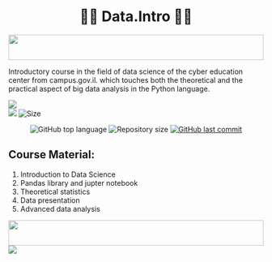 <h1 align="center"> 👨‍🔬 Data.Intro 👨‍🔬 </h1>

<img src="https://i.imgur.com/dBaSKWF.gif" height="50" width="100%">

Introductory course in the field of data science of the cyber education center  from campus.gov.il. which touches both the theoretical and the practical aspect of big data analysis in the Python language.

![](http://ForTheBadge.com/images/badges/made-with-python.svg)
<br>
![](https://img.shields.io/tokei/lines/github/lironmiz/Data.Intro?color=red&label=Lines%20of%20Code)
![Size](https://img.shields.io/github/repo-size/lironmiz/Data.Intro?color=red&label=Repo%20Size%20)

<p align="center">
  <img alt="GitHub top language" src="https://img.shields.io/github/languages/top/lironmiz/Data.Intro?color=04D361&labelColor=000000">
  
 <img alt="Repository size" src="https://img.shields.io/github/repo-size/lironmiz/Data.Intro?color=04D361&labelColor=000000">
  
  <a href="https://github.com/lironmiz/Link-Tree/commits/master">
    <img alt="GitHub last commit" src="https://img.shields.io/github/last-commit/lironmiz/Data.Intro?color=04D361&labelColor=000000">
  </a>
</p>

## Course Material:
1. Introduction to Data Science
2. Pandas library and jupter notebook
3. Theoretical statistics
4. Data presentation
5. Advanced data analysis

<img src="https://i.imgur.com/dBaSKWF.gif" height="50" width="100%">

<img src="https://media.giphy.com/media/jakQnxhPwrbOdEZDul/giphy.gif">

